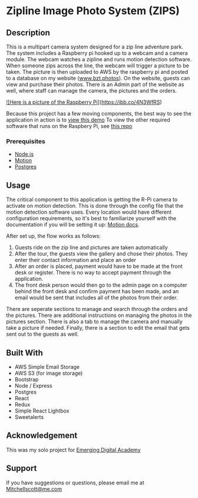 # Zipline Image Photo System (ZIPS)

## Description

This is a multipart camera system designed for a zip line adventure park. The system includes a Raspberry pi hooked up to a webcam and a camera module. The webcam watches a zipline and runs motion detection software. When someone zips across the line, the webcam will trigger a picture to be taken. The picture is then uploaded to AWS by the raspberry pi and posted to a database on my website (www.bzt.photos). On the website, guests can view and purchase their photos. There is an Admin part of the website as well, where staff can manage the camera, the pictures and the orders.

[![Here is a picture of the Raspberry Pi]](/demo-pics/raspberry-pi.jpg "Camera Setup")(https://ibb.co/4N3WfRS)


Because this project has a few moving components, the best way to see the application in action is to [view this demo](https://www.youtube.com/watch?v=Ei-ZUtdrTKw)
To view the other required software that runs on the Raspbery Pi, see [this repo](https://github.com/Mitchellscot/zips-pi-server)

### Prerequisites

- [Node.js](https://nodejs.org/en/)
- [Motion](https://motion-project.github.io/)
- [Postgres](https://www.postgresql.org/download/)

## Usage
The critical component to this application is getting the R-Pi camera to activate on motion detection. This is done through the config file that the motion detection software uses. Every location would have different configuration requirements, so it's best to familiarize yourself with the documentation if you will be setting it up: [Motion docs](https://motion-project.github.io/motion_guide.html).

After set up, the flow works as follows:

1. Guests ride on the zip line and pictures are taken automatically
2. After the tour, the guests view the gallery and chose their photos. They enter their contact information and place an order
3. After an order is placed, payment would have to be made at the front desk or register. There is no way to accept payment through the application.
4. The front desk person would then go to the admin page on a computer behind the front desk and confirm payment has been made, and an email would be sent that includes all of the photos from their order.

There are seperate sections to manage and search through the orders and the pictures. There are additional instructions on managing the photos in the pictures section.
There is also a tab to manage the camera and manually take a picture if needed.
Finally, there is a section to edit the email that gets sent out to the guests as well.

## Built With

- AWS Simple Email Storage
- AWS S3 (for image storage)
- Bootstrap
- Node / Express
- Postgres
- React
- Redux
- Simple React Lightbox
- Sweetalerts

## Acknowledgement
This was my solo project for [Emerging Digital Academy](https://www.emergingacademy.org/) 

## Support
If you have suggestions or questions, please email me at Mitchellscott@me.com
